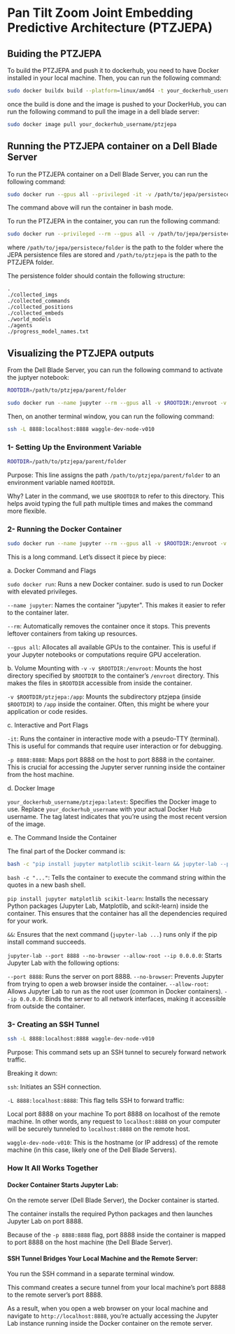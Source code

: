 # Pan Tilt Zoom Joint Embedding Predictive Architecture (PTZJEPA)

## Buiding the PTZJEPA

To build the PTZJEPA and push it to dockerhub, you need to have Docker installed in your local machine. Then, you can run the following command:

```bash
sudo docker buildx build --platform=linux/amd64 -t your_dockerhub_username/ptzjepa -f Dockerfile --push .
```

once the build is done and the image is pushed to your DockerHub, you can run the following command to pull the image in a dell blade server:

```bash
sudo docker image pull your_dockerhub_username/ptzjepa
```

## Running the PTZJEPA container on a Dell Blade Server

To run the PTZJEPA container on a Dell Blade Server, you can run the following command:

```bash
sudo docker run --gpus all --privileged -it -v /path/to/jepa/persistece/folder:/persistence -v /path/to/ptzjepa:/app your_dockerhub_username/ptzjepa:latest bash
```

The command above will run the container in bash mode.

To run the PTZJEPA in the container, you can run the following command:

```bash
sudo docker run --privileged --rm --gpus all -v /path/to/jepa/persistece/folder:/persistence -v /path/to/ptzjepa:/app your_dockerhub_username/ptzjepa:latest python /app/main.py -tp -cb 0 -it 20 -mv 20 -un camera_username -pw camera_password -ip xxx.xxx.xx.xx -rm lifelong --track_all -ki --debug 2>&1 | tee /path/to/log.out
```

where `/path/to/jepa/persistece/folder` is the path to the folder where the JEPA persistence files are stored and `/path/to/ptzjepa` is the path to the PTZJEPA folder.

The persistence folder should contain the following structure:

```
.
./collected_imgs
./collected_commands
./collected_positions
./collected_embeds
./world_models
./agents
./progress_model_names.txt
```

## Visualizing the PTZJEPA outputs

From the Dell Blade Server, you can run the following command to activate the juptyer notebook:

```bash
ROOTDIR=/path/to/ptzjepa/parent/folder
```

```bash
sudo docker run --name jupyter --rm --gpus all -v $ROOTDIR:/envroot -v $ROOTDIR/ptzjepa:/app -it -p 8888:8888 your_dockerhub_username/ptzjepa:latest bash -c "pip install jupyter matplotlib scikit-learn && jupyter-lab --port 8888 --no-browser --allow-root --ip 0.0.0.0"
```

Then, on another terminal window, you can run the following command:

```bash
ssh -L 8888:localhost:8888 waggle-dev-node-v010
```


### 1- Setting Up the Environment Variable

```bash
ROOTDIR=/path/to/ptzjepa/parent/folder
```

Purpose: This line assigns the path `/path/to/ptzjepa/parent/folder` to an environment variable named `ROOTDIR`.

Why? Later in the command, we use `$ROOTDIR` to refer to this directory. This helps avoid typing the full path multiple times and makes the command more flexible.


### 2- Running the Docker Container

```bash
sudo docker run --name jupyter --rm --gpus all -v $ROOTDIR:/envroot -v $ROOTDIR/ptzjepa:/app -it -p 8888:8888 your_dockerhub_username/ptzjepa:latest bash -c "pip install jupyter matplotlib scikit-learn && jupyter-lab --port 8888 --no-browser --allow-root --ip 0.0.0.0"
```

This is a long command. Let’s dissect it piece by piece:

a. Docker Command and Flags

`sudo docker run`:
Runs a new Docker container. sudo is used to run Docker with elevated privileges.

`--name jupyter`:
Names the container "jupyter". This makes it easier to refer to the container later.

`--rm`:
Automatically removes the container once it stops. This prevents leftover containers from taking up resources.

`--gpus all`:
Allocates all available GPUs to the container. This is useful if your Jupyter notebooks or computations require GPU acceleration.

b. Volume Mounting with `-v`
`-v $ROOTDIR:/envroot`:
Mounts the host directory specified by `$ROOTDIR` to the container’s `/envroot` directory. This makes the files in `$ROOTDIR` accessible from inside the container.

`-v $ROOTDIR/ptzjepa:/app`:
Mounts the subdirectory ptzjepa (inside `$ROOTDIR`) to `/app` inside the container. Often, this might be where your application or code resides.

c. Interactive and Port Flags

`-it`:
Runs the container in interactive mode with a pseudo-TTY (terminal). This is useful for commands that require user interaction or for debugging.

`-p 8888:8888`:
Maps port 8888 on the host to port 8888 in the container. This is crucial for accessing the Jupyter server running inside the container from the host machine.

d. Docker Image

`your_dockerhub_username/ptzjepa:latest`:
Specifies the Docker image to use. Replace `your_dockerhub_username` with your actual Docker Hub username. The tag latest indicates that you’re using the most recent version of the image.

e. The Command Inside the Container

The final part of the Docker command is:

```bash
bash -c "pip install jupyter matplotlib scikit-learn && jupyter-lab --port 8888 --no-browser --allow-root --ip 0.0.0.0"
```

`bash -c "..."`:
Tells the container to execute the command string within the quotes in a new bash shell.

`pip install jupyter matplotlib scikit-learn`:
Installs the necessary Python packages (Jupyter Lab, Matplotlib, and scikit-learn) inside the container. This ensures that the container has all the dependencies required for your work.

`&&`:
Ensures that the next command (`jupyter-lab ...`) runs only if the pip install command succeeds.

`jupyter-lab --port 8888 --no-browser --allow-root --ip 0.0.0.0`:
Starts Jupyter Lab with the following options:

`--port 8888`: Runs the server on port 8888.
`--no-browser`: Prevents Jupyter from trying to open a web browser inside the container.
`--allow-root`: Allows Jupyter Lab to run as the root user (common in Docker containers).
`--ip 0.0.0.0`: Binds the server to all network interfaces, making it accessible from outside the container.

### 3- Creating an SSH Tunnel

```bash
ssh -L 8888:localhost:8888 waggle-dev-node-v010
```

Purpose: This command sets up an SSH tunnel to securely forward network traffic.

Breaking it down:

`ssh`: Initiates an SSH connection.

`-L 8888:localhost:8888`:
This flag tells SSH to forward traffic:

Local port 8888 on your machine
To port 8888 on localhost of the remote machine.
In other words, any request to `localhost:8888` on your computer will be securely tunneled to `localhost:8888` on the remote host.

`waggle-dev-node-v010`:
This is the hostname (or IP address) of the remote machine (in this case, likely one of the Dell Blade Servers).

### How It All Works Together

#### Docker Container Starts Jupyter Lab:

On the remote server (Dell Blade Server), the Docker container is started.

The container installs the required Python packages and then launches Jupyter Lab on port 8888.

Because of the `-p 8888:8888` flag, port 8888 inside the container is mapped to port 8888 on the host machine (the Dell Blade Server).

#### SSH Tunnel Bridges Your Local Machine and the Remote Server:

You run the SSH command in a separate terminal window.

This command creates a secure tunnel from your local machine’s port 8888 to the remote server’s port 8888.

As a result, when you open a web browser on your local machine and navigate to `http://localhost:8888`, you’re actually accessing the Jupyter Lab instance running inside the Docker container on the remote server.
